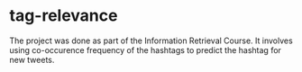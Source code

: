 # tag-relevance

The project was done as part of the Information Retrieval Course. It involves using co-occurence frequency of the hashtags to predict the hashtag for new tweets.
